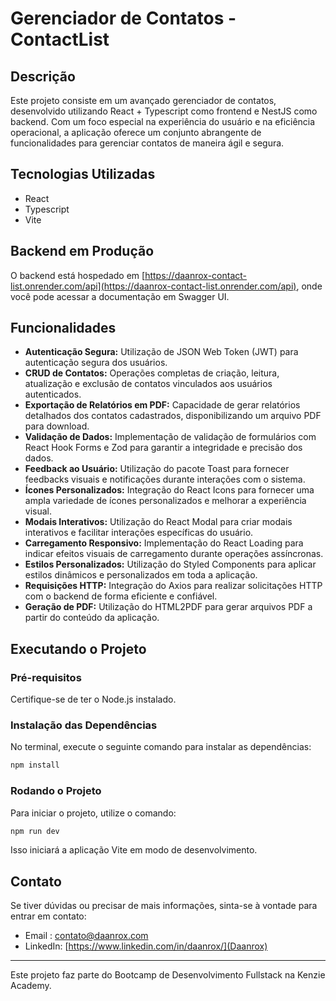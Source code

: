 # Gerenciador de Contatos - ContactList

## Descrição
Este projeto consiste em um avançado gerenciador de contatos, desenvolvido utilizando React + Typescript como frontend e NestJS como backend. Com um foco especial na experiência do usuário e na eficiência operacional, a aplicação oferece um conjunto abrangente de funcionalidades para gerenciar contatos de maneira ágil e segura.


## Tecnologias Utilizadas
- React
- Typescript
- Vite

## Backend em Produção
O backend está hospedado em [https://daanrox-contact-list.onrender.com/api](https://daanrox-contact-list.onrender.com/api), onde você pode acessar a documentação em Swagger UI.

## Funcionalidades
- **Autenticação Segura:** Utilização de JSON Web Token (JWT) para autenticação segura dos usuários.
- **CRUD de Contatos:** Operações completas de criação, leitura, atualização e exclusão de contatos vinculados aos usuários autenticados.
- **Exportação de Relatórios em PDF:** Capacidade de gerar relatórios detalhados dos contatos cadastrados, disponibilizando um arquivo PDF para download.
- **Validação de Dados:** Implementação de validação de formulários com React Hook Forms e Zod para garantir a integridade e precisão dos dados.
- **Feedback ao Usuário:** Utilização do pacote Toast para fornecer feedbacks visuais e notificações durante interações com o sistema.
- **Ícones Personalizados:** Integração do React Icons para fornecer uma ampla variedade de ícones personalizados e melhorar a experiência visual.
- **Modais Interativos:** Utilização do React Modal para criar modais interativos e facilitar interações específicas do usuário.
- **Carregamento Responsivo:** Implementação do React Loading para indicar efeitos visuais de carregamento durante operações assíncronas.
- **Estilos Personalizados:** Utilização do Styled Components para aplicar estilos dinâmicos e personalizados em toda a aplicação.
- **Requisições HTTP:** Integração do Axios para realizar solicitações HTTP com o backend de forma eficiente e confiável.
- **Geração de PDF:** Utilização do HTML2PDF para gerar arquivos PDF a partir do conteúdo da aplicação.


## Executando o Projeto

### Pré-requisitos
Certifique-se de ter o Node.js instalado.

### Instalação das Dependências
No terminal, execute o seguinte comando para instalar as dependências:

```bash
npm install
```
### Rodando o Projeto
Para iniciar o projeto, utilize o comando:

```bash
npm run dev
```

Isso iniciará a aplicação Vite em modo de desenvolvimento.

## Contato
Se tiver dúvidas ou precisar de mais informações, sinta-se à vontade para entrar em contato:
- Email : [contato@daanrox.com](mailto:contato@daanrox.com)
- LinkedIn: [https://www.linkedin.com/in/daanrox/](Daanrox)

--- 

Este projeto faz parte do Bootcamp de Desenvolvimento Fullstack na Kenzie Academy.
